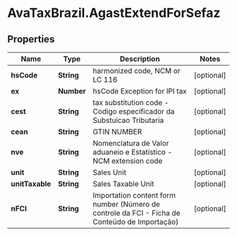 # AvaTaxBrazil.AgastExtendForSefaz

## Properties
Name | Type | Description | Notes
------------ | ------------- | ------------- | -------------
**hsCode** | **String** | harmonized code, NCM or LC 116 | [optional] 
**ex** | **Number** | hsCode Exception for IPI tax | [optional] 
**cest** | **String** | tax substitution code - Codigo especificador da Substuicao Tributaria | [optional] 
**cean** | **String** | GTIN NUMBER | [optional] 
**nve** | **String** | Nomenclatura de Valor aduaneio e Estatístico - NCM extension code | [optional] 
**unit** | **String** | Sales Unit | [optional] 
**unitTaxable** | **String** | Sales Taxable Unit | [optional] 
**nFCI** | **String** | Importation content form number (Número de controle da FCI - Ficha de Conteúdo de Importação) | [optional] 


